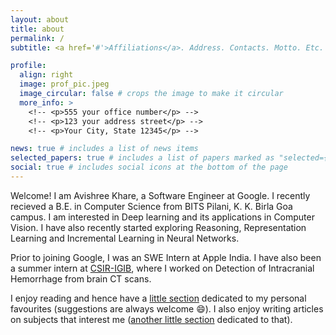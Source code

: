 ```yaml
---
layout: about
title: about
permalink: /
subtitle: <a href='#'>Affiliations</a>. Address. Contacts. Motto. Etc.

profile:
  align: right
  image: prof_pic.jpeg
  image_circular: false # crops the image to make it circular
  more_info: >
    <!-- <p>555 your office number</p> -->
    <!-- <p>123 your address street</p> -->
    <!-- <p>Your City, State 12345</p> -->

news: true # includes a list of news items
selected_papers: true # includes a list of papers marked as "selected={true}"
social: true # includes social icons at the bottom of the page
---
```

Welcome! I am Avishree Khare, a Software Engineer at Google. I recently recieved a B.E. in Computer Science from BITS Pilani, K. K. Birla Goa campus. I am interested in Deep learning and its applications in Computer Vision. I have also recently started exploring Reasoning, Representation Learning and Incremental Learning in Neural Networks.

Prior to joining Google, I was an SWE Intern at Apple India. I have also been a summer intern at [CSIR-IGIB](https://www.igib.res.in/), where I worked on Detection of Intracranial Hemorrhage from brain CT scans.

I enjoy reading and hence have a [little section](/books/) dedicated to my personal favourites (suggestions are always welcome :smile:). I also enjoy writing articles on subjects that interest me ([another little section](/blog/) dedicated to that).

<!-- 
Write your biography here. Tell the world about yourself. Link to your favorite [subreddit](http://reddit.com){:target="\_blank"}. You can put a picture in, too. The code is already in, just name your picture `prof_pic.jpg` and put it in the `img/` folder.

Put your address / P.O. box / other info right below your picture. You can also disable any of these elements by editing `profile` property of the YAML header of your `_pages/about.md`. Edit `_bibliography/papers.bib` and Jekyll will render your [publications page](/al-folio/publications/) automatically.

Link to your social media connections, too. This theme is set up to use [Font Awesome icons](http://fortawesome.github.io/Font-Awesome/){:target="\_blank"} and [Academicons](https://jpswalsh.github.io/academicons/){:target="\_blank"}, like the ones below. Add your Facebook, Twitter, LinkedIn, Google Scholar, or just disable all of them.
 -->